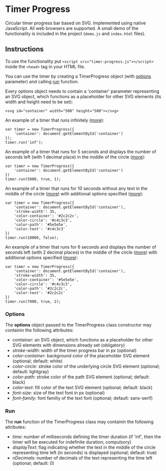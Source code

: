 # Timer Progress
Circular timer progress bar based on SVG. Implemented using native JavaScript. All web browsers are supported. A small demo of the functionality is included in the project (```demo.js``` and ```index.html``` files).

## Instructions
To use the functionality put ```<script src="timer-progress.js"></script>``` inside the ```<head>``` tag in your HTML file.

You can use the timer by creating a TimerProgress object (with [options](#options) parameter) and calling [run](#run) function. 

Every options object needs to contain a 'container' parameter representing an SVG object, which functions as a placeholder for other SVG elements (its width and height need to be set):

```
<svg id="container" width="500" height="500"></svg>
```

An example of a timer that runs infinitely ([more](#run)):
```
var timer = new TimerProgress({
    'container': document.getElementById('container')
});
timer.run('inf');
```
An example of a timer that runs for 5 seconds and displays the number of seconds left (with 1 decimal place) in the middle of the circle ([more](#run)):
```
var timer = new TimerProgress({
    'container': document.getElementById('container')
})
timer.run(5000, true, 1);
```
An example of a timer that runs for 10 seconds without any text in the middle of the circle ([more](#run)) with additional options specified ([more](#options)):
```
var timer = new TimerProgress({
    'container': document.getElementById('container'),
    'stroke-width': 35,
    'color-container': '#2c2c2c',
    'color-circle': '#c4c3c3',
    'color-path': '#5e5e5e',
    'color-text': '#c4c3c3'
})
timer.run(10000, false);
```
An example of a timer that runs for 6 seconds and displays the number of seconds left (with 2 decimal places) in the middle of the circle ([more](#run)) with additional options specified ([more](#options)):
```
var timer = new TimerProgress({
    'container': document.getElementById('container'),
    'stroke-width': 35,
    'color-container': '#5e5e5e',
    'color-circle': '#c4c3c3',
    'color-path': '#2c2c2c',
    'color-text': '#2c2c2c'
})
timer.run(7000, true, 2);
```

### <a name="options">Options</a>
The **options** object passed to the TimerProgress class constructor may containin the following attributes:
* _container_: an SVG object, which functions as a placeholder for other SVG elements with dimensions already set (obligatory)
* _stroke-width_: width of the timer progress bar in px (optional)
* _color-container_: background color of the placeholder SVG element (optional; default: white)
* _color-circle_: stroke color of the underlying circle SVG element (optional; default: lightgray)
* _color-path_: stroke color of the path SVG element (optional; default: black)
* _color-text_: fill color of the text SVG element (optional; default: black)
* _font-size_: size of the text font in px (optional)
* _font-family_: font familiy of the text font (optional; default: sans-serif)

### <a name="run">Run</a>
The **run** function of the TimerProgress class may containin the following attributes:
* _time_: number of milliseconds defining the timer duration (if 'inf', then the timer will be executed for indefinite duration; compulsory)
* _displayText_: flag indicating whether the text in the middle of the circle representing time left (in seconds) is displayed (optional; default: true)
* _nDecimals_: number of decimals of the text representing the time left (optional; default: 0)
